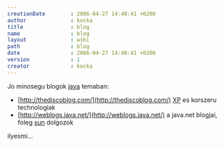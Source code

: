 ```yaml
---
creationDate        : 2006-04-27 14:40:41 +0200 
author              : kocka 
title               : blog 
name                : blog 
layout              : wiki 
path                : blog 
date                : 2006-04-27 14:40:41 +0200 
version             : 1 
creator             : kocka 
---
```

Jo minosegu blogok [java](java.html) temaban:

*   [http://thediscoblog.com/](http://thediscoblog.com/) [XP](XP.html) es korszeru technologiak
*   [http://weblogs.java.net/](http://weblogs.java.net/) a java.net blogjai, foleg [sun](Sun.html) dolgozok

ilyesmi...
